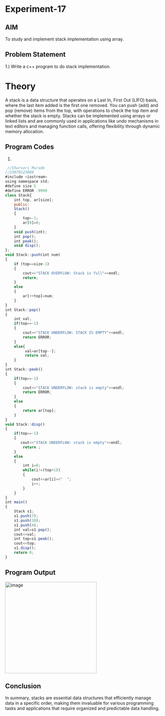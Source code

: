 # Experiment-17

## AIM
To study and implement stack implementation using array.

## Problem Statement
1.) Write a c++ program to do stack implementation.

# Theory
A stack is a data structure that operates on a Last In, First Out (LIFO) basis, where the last item added is the first one removed. You can push (add) and pop (remove) items from the top, with operations to check the top item and whether the stack is empty. Stacks can be implemented using arrays or linked lists and are commonly used in applications like undo mechanisms in text editors and managing function calls, offering flexibility through dynamic memory allocation.

## Program Codes
1)
```javascript
 //Sharvari Murade
//23070123088
#include <iostream>
using namespace std;
#define size 5
#define ERROR -9999
class Stack{
    int top, ar[size];
    public:
    Stack()
    {
        top=-1;
        ar[0]=0;
    }
    void push(int);
    int pop();
    int peak();
    void disp();
};
void Stack::push(int num)
{
    if (top==size-1)
    {
        cout<<"STACK OVERFLOW: Stack is full"<<endl;
        return;
    }
    else
    {
        ar[++top]=num;
    }
}
int Stack::pop()
{
    int val;
    if(top==-1)
    {
        cout<<"STACK UNDERFLOW: STACK IS EMPTY"<<endl;
        return ERROR;
    }
    else{
         val=ar[top--];
         return val;
    }
}
int Stack::peak()
{
    if(top==-1)
    {
        cout<<"STACK UNDERFLOW: stack is empty"<<endl;
        return ERROR;
    }
    else
    {
        return ar[top];
    }
}
void Stack::disp()
{
    if(top==-1)
    {
       cout<<"STACK UNDERFLOW: stack is empty"<<endl;
        return ;
    }
    else
    {
        int i=0;
        while(i!=(top+1))
        {
            cout<<ar[i]<<"  ";
            i++;
        }
    }
}
int main()
{
    Stack s1;
    s1.push(7);
    s1.push(10);
    s1.push(4);
    int val=s1.pop();
    cout<<val;
    int top=s1.peak();
    cout<<top;
    s1.disp();
    return 0;
}
```
## Program Output

<img width="297" alt="image" src="https://github.com/user-attachments/assets/e5347a4a-9962-42be-8b04-5131e14dd546">

## Conclusion
In summary, stacks are essential data structures that efficiently manage data in a specific order, making them invaluable for various programming tasks and applications that require organized and predictable data handling.

